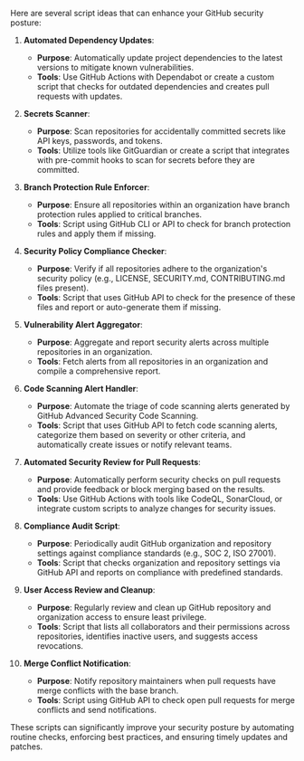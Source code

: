 Here are several script ideas that can enhance your GitHub security posture:

1. **Automated Dependency Updates**:
   - **Purpose**: Automatically update project dependencies to the latest versions to mitigate known vulnerabilities.
   - **Tools**: Use GitHub Actions with Dependabot or create a custom script that checks for outdated dependencies and creates pull requests with updates.

2. **Secrets Scanner**:
   - **Purpose**: Scan repositories for accidentally committed secrets like API keys, passwords, and tokens.
   - **Tools**: Utilize tools like GitGuardian or create a script that integrates with pre-commit hooks to scan for secrets before they are committed.

3. **Branch Protection Rule Enforcer**:
   - **Purpose**: Ensure all repositories within an organization have branch protection rules applied to critical branches.
   - **Tools**: Script using GitHub CLI or API to check for branch protection rules and apply them if missing.

4. **Security Policy Compliance Checker**:
   - **Purpose**: Verify if all repositories adhere to the organization's security policy (e.g., LICENSE, SECURITY.md, CONTRIBUTING.md files present).
   - **Tools**: Script that uses GitHub API to check for the presence of these files and report or auto-generate them if missing.

5. **Vulnerability Alert Aggregator**:
   - **Purpose**: Aggregate and report security alerts across multiple repositories in an organization.
   - **Tools**: Fetch alerts from all repositories in an organization and compile a comprehensive report.

6. **Code Scanning Alert Handler**:
   - **Purpose**: Automate the triage of code scanning alerts generated by GitHub Advanced Security Code Scanning.
   - **Tools**: Script that uses GitHub API to fetch code scanning alerts, categorize them based on severity or other criteria, and automatically create issues or notify relevant teams.

7. **Automated Security Review for Pull Requests**:
   - **Purpose**: Automatically perform security checks on pull requests and provide feedback or block merging based on the results.
   - **Tools**: Use GitHub Actions with tools like CodeQL, SonarCloud, or integrate custom scripts to analyze changes for security issues.

8. **Compliance Audit Script**:
   - **Purpose**: Periodically audit GitHub organization and repository settings against compliance standards (e.g., SOC 2, ISO 27001).
   - **Tools**: Script that checks organization and repository settings via GitHub API and reports on compliance with predefined standards.

9. **User Access Review and Cleanup**:
   - **Purpose**: Regularly review and clean up GitHub repository and organization access to ensure least privilege.
   - **Tools**: Script that lists all collaborators and their permissions across repositories, identifies inactive users, and suggests access revocations.

10. **Merge Conflict Notification**:
    - **Purpose**: Notify repository maintainers when pull requests have merge conflicts with the base branch.
    - **Tools**: Script using GitHub API to check open pull requests for merge conflicts and send notifications.

These scripts can significantly improve your security posture by automating routine checks, enforcing best practices, and ensuring timely updates and patches.
